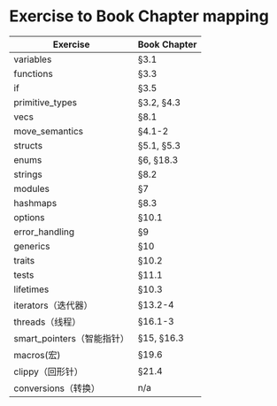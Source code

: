 # Exercise to Book Chapter mapping

| Exercise               | Book Chapter        |
| ---------------------- | ------------------- |
| variables              | §3.1                | 1
| functions              | §3.3                | 1
| if                     | §3.5                | 1
| primitive_types        | §3.2, §4.3          | 1
| vecs                   | §8.1                | 1
| move_semantics         | §4.1-2              | 1
| structs                | §5.1, §5.3          | 1
| enums                  | §6, §18.3           | 1
| strings                | §8.2                | 1
| modules                | §7                  | 1
| hashmaps               | §8.3                | 1
| options                | §10.1               | 1
| error_handling         | §9                  | 1 (enhance)
| generics               | §10                 | 1
| traits                 | §10.2               | 1
| tests                  | §11.1               | 0.5
| lifetimes              | §10.3               | 1
| iterators（迭代器）      | §13.2-4             | 1
| threads（线程）          | §16.1-3             | 1
| smart_pointers（智能指针）| §15, §16.3          | 1
| macros(宏)              | §19.6               | 1
| clippy（回形针）         | §21.4               | 1
| conversions（转换）      | n/a                 | 1
